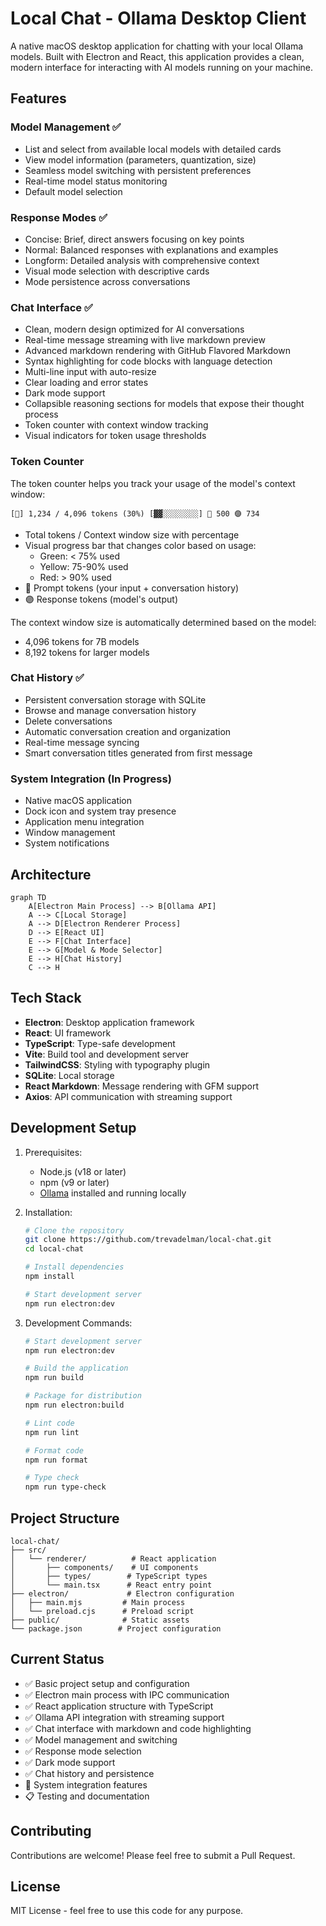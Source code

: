 # Local Chat - Ollama Desktop Client

A native macOS desktop application for chatting with your local Ollama models. Built with Electron and React, this application provides a clean, modern interface for interacting with AI models running on your machine.

## Features

### Model Management ✅
- List and select from available local models with detailed cards
- View model information (parameters, quantization, size)
- Seamless model switching with persistent preferences
- Real-time model status monitoring
- Default model selection

### Response Modes ✅
- Concise: Brief, direct answers focusing on key points
- Normal: Balanced responses with explanations and examples
- Longform: Detailed analysis with comprehensive context
- Visual mode selection with descriptive cards
- Mode persistence across conversations

### Chat Interface ✅
- Clean, modern design optimized for AI conversations
- Real-time message streaming with live markdown preview
- Advanced markdown rendering with GitHub Flavored Markdown
- Syntax highlighting for code blocks with language detection
- Multi-line input with auto-resize
- Clear loading and error states
- Dark mode support
- Collapsible reasoning sections for models that expose their thought process
- Token counter with context window tracking
- Visual indicators for token usage thresholds

### Token Counter
The token counter helps you track your usage of the model's context window:

```
[🧮] 1,234 / 4,096 tokens (30%) [▓▓░░░░░░░░] 🔵 500 🟣 734
```

- Total tokens / Context window size with percentage
- Visual progress bar that changes color based on usage:
  - Green: < 75% used
  - Yellow: 75-90% used
  - Red: > 90% used
- 🔵 Prompt tokens (your input + conversation history)
- 🟣 Response tokens (model's output)

The context window size is automatically determined based on the model:
- 4,096 tokens for 7B models
- 8,192 tokens for larger models

### Chat History ✅
- Persistent conversation storage with SQLite
- Browse and manage conversation history
- Delete conversations
- Automatic conversation creation and organization
- Real-time message syncing
- Smart conversation titles generated from first message

### System Integration (In Progress)
- Native macOS application
- Dock icon and system tray presence
- Application menu integration
- Window management
- System notifications

## Architecture

```mermaid
graph TD
    A[Electron Main Process] --> B[Ollama API]
    A --> C[Local Storage]
    A --> D[Electron Renderer Process]
    D --> E[React UI]
    E --> F[Chat Interface]
    E --> G[Model & Mode Selector]
    E --> H[Chat History]
    C --> H
```

## Tech Stack

- **Electron**: Desktop application framework
- **React**: UI framework
- **TypeScript**: Type-safe development
- **Vite**: Build tool and development server
- **TailwindCSS**: Styling with typography plugin
- **SQLite**: Local storage
- **React Markdown**: Message rendering with GFM support
- **Axios**: API communication with streaming support

## Development Setup

1. Prerequisites:
   - Node.js (v18 or later)
   - npm (v9 or later)
   - [Ollama](https://ollama.ai) installed and running locally

2. Installation:
   ```bash
   # Clone the repository
   git clone https://github.com/trevadelman/local-chat.git
   cd local-chat
   
   # Install dependencies
   npm install
   
   # Start development server
   npm run electron:dev
   ```

3. Development Commands:
   ```bash
   # Start development server
   npm run electron:dev
   
   # Build the application
   npm run build
   
   # Package for distribution
   npm run electron:build
   
   # Lint code
   npm run lint
   
   # Format code
   npm run format
   
   # Type check
   npm run type-check
   ```

## Project Structure

```
local-chat/
├── src/
│   └── renderer/          # React application
│       ├── components/    # UI components
│       ├── types/        # TypeScript types
│       └── main.tsx      # React entry point
├── electron/             # Electron configuration
│   ├── main.mjs         # Main process
│   └── preload.cjs      # Preload script
├── public/              # Static assets
└── package.json        # Project configuration
```

## Current Status

- ✅ Basic project setup and configuration
- ✅ Electron main process with IPC communication
- ✅ React application structure with TypeScript
- ✅ Ollama API integration with streaming support
- ✅ Chat interface with markdown and code highlighting
- ✅ Model management and switching
- ✅ Response mode selection
- ✅ Dark mode support
- ✅ Chat history and persistence
- 🚧 System integration features
- 📋 Testing and documentation

## Contributing

Contributions are welcome! Please feel free to submit a Pull Request.

## License

MIT License - feel free to use this code for any purpose.
